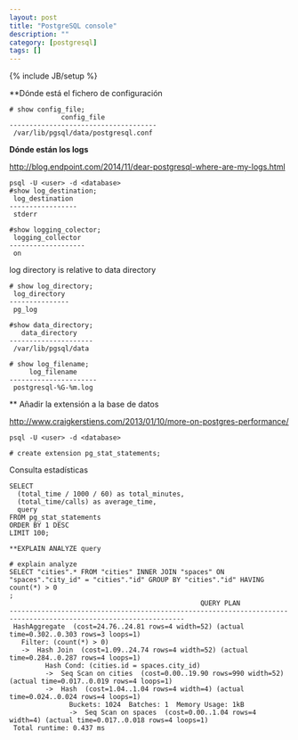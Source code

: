 ```yaml
---
layout: post
title: "PostgreSQL console"
description: ""
category: [postgresql]
tags: []
---
```

{% include JB/setup %}

**Dónde está el fichero de configuración

    # show config_file;
                 config_file
    -------------------------------------
     /var/lib/pgsql/data/postgresql.conf


**Dónde están los logs**

http://blog.endpoint.com/2014/11/dear-postgresql-where-are-my-logs.html

    psql -U <user> -d <database>
    #show log_destination;
     log_destination
    -----------------
     stderr

    #show logging_colector;
     logging_collector
    -------------------
     on

log directory is relative to data directory

    # show log_directory;
     log_directory
    ---------------
     pg_log

    #show data_directory;
       data_directory
    ---------------------
     /var/lib/pgsql/data

    # show log_filename;
         log_filename
    ----------------------
     postgresql-%G-%m.log


** Añadir la extensión a la base de datos

http://www.craigkerstiens.com/2013/01/10/more-on-postgres-performance/

    psql -U <user> -d <database>

    # create extension pg_stat_statements;

Consulta estadísticas

    SELECT 
      (total_time / 1000 / 60) as total_minutes, 
      (total_time/calls) as average_time, 
      query 
    FROM pg_stat_statements 
    ORDER BY 1 DESC 
    LIMIT 100;

    **EXPLAIN ANALYZE query

    # explain analyze
    SELECT "cities".* FROM "cities" INNER JOIN "spaces" ON "spaces"."city_id" = "cities"."id" GROUP BY "cities"."id" HAVING count(*) > 0
    ;
                                                    QUERY PLAN
    ------------------------------------------------------------------------------------------------------------------
     HashAggregate  (cost=24.76..24.81 rows=4 width=52) (actual time=0.302..0.303 rows=3 loops=1)
       Filter: (count(*) > 0)
       ->  Hash Join  (cost=1.09..24.74 rows=4 width=52) (actual time=0.284..0.287 rows=4 loops=1)
             Hash Cond: (cities.id = spaces.city_id)
             ->  Seq Scan on cities  (cost=0.00..19.90 rows=990 width=52) (actual time=0.017..0.019 rows=4 loops=1)
             ->  Hash  (cost=1.04..1.04 rows=4 width=4) (actual time=0.024..0.024 rows=4 loops=1)
                   Buckets: 1024  Batches: 1  Memory Usage: 1kB
                   ->  Seq Scan on spaces  (cost=0.00..1.04 rows=4 width=4) (actual time=0.017..0.018 rows=4 loops=1)
     Total runtime: 0.437 ms


